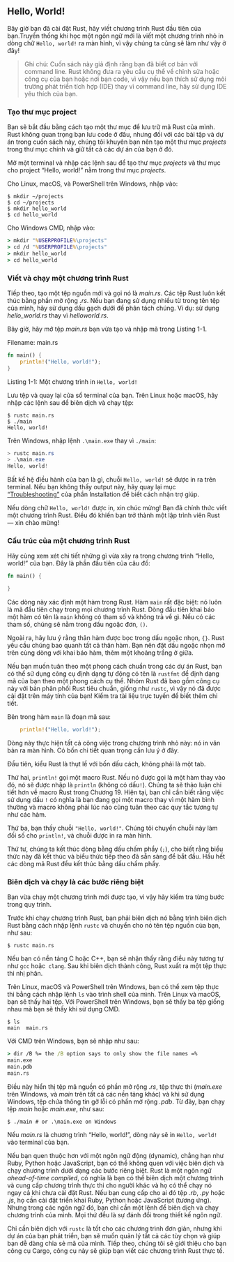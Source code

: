 ## Hello, World!

Bây giờ bạn đã cài đặt Rust, hãy viết chương trình Rust đầu tiên của bạn.Truyền thống khi học một ngôn ngữ mới là viết
một chương trình nhỏ in dòng chữ `Hello, world!` ra màn hình, vì vậy chúng ta cũng sẽ làm như vậy ở đây!

> Ghi chú: Cuốn sách này giả định rằng bạn đã biết cơ bản với command line. Rust không đưa ra yêu cầu cụ thể về chỉnh
> sửa hoặc công cụ của bạn hoặc nơi bạn code, vì vậy nếu bạn thích sử dụng môi trường phát triển tích hợp (IDE) thay vì
> command line, hãy sử dụng IDE yêu thích của bạn.

### Tạo thư mục project

Bạn sẽ bắt đầu bằng cách tạo một thư mục để lưu trữ mã Rust của mình. Rust không quan trọng bạn lưu code ở đâu, nhưng
đối với các bài tập và dự án trong cuốn sách này, chúng tôi khuyên bạn nên tạo một thư mục *projects* trong thư mục
chính và giữ tất cả các dự án của bạn ở đó.

Mở một terminal và nhập các lệnh sau để tạo thư mục *projects* và thư mục cho project “Hello, world!” nằm trong thư
mục *projects*.

Cho Linux, macOS, và PowerShell trên Windows, nhập vào:

```console
$ mkdir ~/projects
$ cd ~/projects
$ mkdir hello_world
$ cd hello_world
```

Cho Windows CMD, nhập vào:

```cmd
> mkdir "%USERPROFILE%\projects"
> cd /d "%USERPROFILE%\projects"
> mkdir hello_world
> cd hello_world
```

### Viết và chạy một chương trình Rust

Tiếp theo, tạo một tệp nguồn mới và gọi nó là *main.rs*. Các tệp Rust luôn kết thúc bằng phần mở rộng *.rs*. Nếu bạn
đang sử dụng nhiều từ trong tên tệp của mình, hãy sử dụng dấu gạch dưới để phân tách chúng. Ví dụ: sử dụng
*hello_world.rs* thay vì *helloworld.rs*.

Bây giờ, hãy mở tệp *main.rs* bạn vừa tạo và nhập mã trong Listing 1-1.

<span class="filename">Filename: main.rs</span>

```rust
fn main() {
    println!("Hello, world!");
}
```

<span class="caption">Listing 1-1: Một chương trình in `Hello, world!`</span>

Lưu tệp và quay lại cửa sổ terminal của bạn. Trên Linux hoặc macOS, hãy nhập các lệnh sau để biên dịch và chạy tệp:

```console
$ rustc main.rs
$ ./main
Hello, world!
```

Trên Windows, nhập lệnh `.\main.exe` thay vì `./main`:

```powershell
> rustc main.rs
> .\main.exe
Hello, world!
```

Bất kể hệ điều hành của bạn là gì, chuỗi `Hello, world!` sẽ được in ra trên terminal. Nếu bạn không thấy output này, hãy
quay lại mục [“Troubleshooting”][troubleshooting]<!-- ignore --> của phần Installation để biết cách nhận trợ giúp.

Nếu dòng chữ `Hello, world!` được in, xin chúc mừng! Bạn đã chính thức viết một chương trình Rust. Điều đó khiến bạn trở
thành một lập trình viên Rust — xin chào mừng!

### Cấu trúc của một chương trình Rust

Hãy cùng xem xét chi tiết những gì vừa xảy ra trong chương trình “Hello, world!” của bạn. Đây là phần đầu tiên của câu
đố:

```rust
fn main() {

}
```

Các dòng này xác định một hàm trong Rust. Hàm `main` rất đặc biệt: nó luôn là mã đầu tiên chạy trong mọi chương trình
Rust. Dòng đầu tiên khai báo một hàm có tên là `main` không có tham số và không trả về gì. Nếu có các tham số, chúng sẽ
nằm trong dấu ngoặc đơn, `()`.

Ngoài ra, hãy lưu ý rằng thân hàm được bọc trong dấu ngoặc nhọn, `{}`. Rust yêu cầu chúng bao quanh tất cả thân hàm. Bạn
nên đặt dấu ngoặc nhọn mở trên cùng dòng với khai báo hàm, thêm một khoảng trắng ở giữa.

Nếu bạn muốn tuân theo một phong cách chuẩn trong các dự án Rust, bạn có thể sử dụng công cụ định dạng tự động có tên
là `rustfmt` để định dạng mã của bạn theo một phong cách cụ thể. Nhóm Rust đã bao gồm công cụ này với bản phân phối Rust
tiêu chuẩn, giống như `rustc`, vì vậy nó đã được cài đặt trên máy tính của bạn! Kiểm tra tài liệu trực tuyến để biết
thêm chi tiết.

Bên trong hàm `main` là đoạn mã sau:

```rust
    println!("Hello, world!");
```

Dòng này thực hiện tất cả công việc trong chương trình nhỏ này: nó in văn bản ra màn hình. Có bốn chi tiết quan trọng
cần lưu ý ở đây.

Đầu tiên, kiểu Rust là thụt lề với bốn dấu cách, không phải là một tab.

Thứ hai, `println!` gọi một macro Rust. Nếu nó được gọi là một hàm thay vào đó, nó sẽ được nhập là `println` (không có
dấu`!`). Chúng ta sẽ thảo luận chi tiết hơn về macro Rust trong Chương 19. Hiện tại, bạn chỉ cần biết rằng việc sử dụng
dấu `!` có nghĩa là bạn đang gọi một macro thay vì một hàm bình thường và macro không phải lúc nào cũng tuân theo các
quy tắc tương tự như các hàm.

Thứ ba, bạn thấy chuỗi `"Hello, world!"`. Chúng tôi chuyển chuỗi này làm đối số cho `println!`, và chuỗi được in ra màn
hình.

Thứ tư, chúng ta kết thúc dòng bằng dấu chấm phẩy (`;`), cho biết rằng biểu thức này đã kết thúc và biểu thức tiếp theo
đã sẵn sàng để bắt đầu. Hầu hết các dòng mã Rust đều kết thúc bằng dấu chấm phẩy.

### Biên dịch và chạy là các bước riêng biệt

Bạn vừa chạy một chương trình mới được tạo, vì vậy hãy kiểm tra từng bước trong quy trình.

Trước khi chạy chương trình Rust, bạn phải biên dịch nó bằng trình biên dịch Rust bằng cách nhập lệnh `rustc` và chuyển
cho nó tên tệp nguồn của bạn, như sau:

```console
$ rustc main.rs
```

Nếu bạn có nền tảng C hoặc C++, bạn sẽ nhận thấy rằng điều này tương tự như `gcc` hoặc` clang`. Sau khi biên dịch thành
công, Rust xuất ra một tệp thực thi nhị phân.

Trên Linux, macOS và PowerShell trên Windows, bạn có thể xem tệp thực thi bằng cách nhập lệnh `ls` vào trình shell của
mình. Trên Linux và macOS, bạn sẽ thấy hai tệp. Với PowerShell trên Windows, bạn sẽ thấy ba tệp giống nhau mà bạn sẽ
thấy khi sử dụng CMD.

```console
$ ls
main  main.rs
```

Với CMD trên Windows, bạn sẽ nhập như sau:

```cmd
> dir /B %= the /B option says to only show the file names =%
main.exe
main.pdb
main.rs
```

Điều này hiển thị tệp mã nguồn có phần mở rộng *.rs*, tệp thực thi (*main.exe* trên Windows, và *main* trên tất cả các
nền tảng khác) và khi sử dụng Windows, tệp chứa thông tin gỡ lỗi có phần mở rộng *.pdb*. Từ đây, bạn chạy tệp *main*
hoặc *main.exe*, như sau:

```console
$ ./main # or .\main.exe on Windows
```

Nếu *main.rs* là chương trình “Hello, world!”, dòng này sẽ in `Hello, world!` vào terminal của bạn.

Nếu bạn quen thuộc hơn với một ngôn ngữ động (dynamic), chẳng hạn như Ruby, Python hoặc JavaScript, bạn có thể không
quen với việc biên dịch và chạy chương trình dưới dạng các bước riêng biệt. Rust là một ngôn ngữ
*ahead-of-time compiled*, có nghĩa là bạn có thể biên dịch một chương trình và cung cấp chương trình thực thi cho người
khác và họ có thể chạy nó ngay cả khi chưa cài đặt Rust. Nếu bạn cung cấp cho ai đó tệp *.rb*, *.py* hoặc *.js*, họ cần
cài đặt triển khai Ruby, Python hoặc JavaScript (tương ứng). Nhưng trong các ngôn ngữ đó, bạn chỉ cần một lệnh để biên
dịch và chạy chương trình của mình. Mọi thứ đều là sự đánh đổi trong thiết kế ngôn ngữ.

Chỉ cần biên dịch với `rustc` là tốt cho các chương trình đơn giản, nhưng khi dự án của bạn phát triển, bạn sẽ muốn quản
lý tất cả các tùy chọn và giúp bạn dễ dàng chia sẻ mã của mình. Tiếp theo, chúng tôi sẽ giới thiệu cho bạn công cụ
Cargo, công cụ này sẽ giúp bạn viết các chương trình Rust thực tế.

[troubleshooting]: ch01-01-installation.html#xử-lý-sự-cố
